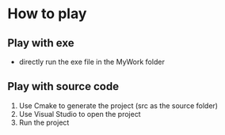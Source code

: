 # How to play
## Play with exe
   - directly run the exe file in the MyWork folder
## Play with source code
1. Use Cmake to generate the project (src as the source folder)
2. Use Visual Studio to open the project
3. Run the project